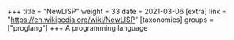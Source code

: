 +++
title = "NewLISP"
weight = 33
date = 2021-03-06
[extra]
link = "https://en.wikipedia.org/wiki/NewLISP"
[taxonomies]
groups = ["proglang"]
+++
A programming language

